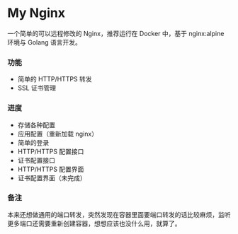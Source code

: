 # My Nginx

一个简单的可以远程修改的 Nginx，推荐运行在 Docker 中，基于 nginx:alpine 环境与 Golang 语言开发。

### 功能

- 简单的 HTTP/HTTPS 转发
- SSL 证书管理

### 进度

- 存储各种配置
- 应用配置（重新加载 nginx）
- 简单的登录
- HTTP/HTTPS 配置接口
- 证书配置接口
- HTTP/HTTPS 配置界面
- 证书配置界面（未完成）

### 备注

本来还想做通用的端口转发，突然发现在容器里面要端口转发的话比较麻烦，监听更多端口还需要重新创建容器，想想应该也没什么用，就算了。
